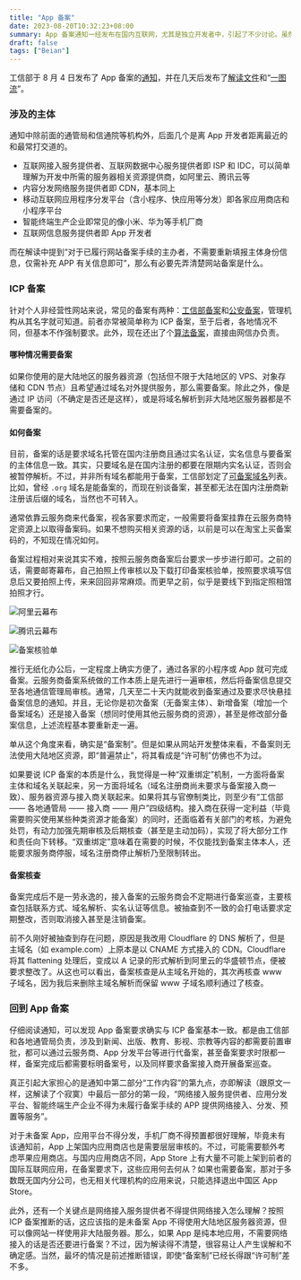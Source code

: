 ```yaml
---
title: "App 备案"
date: 2023-08-20T10:32:23+08:00
summary: App 备案通知一经发布在国内互联网，尤其是独立开发者中，引起了不少讨论。虽然我目前还没有上架 App 的经历，但是对于 ICP 备案，即常见的个人博客网站备案有着较为丰富的经验，姑且谈谈。
draft: false
tags: ["Beian"]
---
```


工信部于 8 月 4 日发布了 App 备案的[通知][工业和信息化部关于开展移动互联网应用程序备案工作的通知]，并在几天后发布了[解读文件][《工业和信息化部关于开展移动互联网应用程序备案工作的通知》解读]和“[一图流][一图读懂 APP 备案]”。

### 涉及的主体

通知中除前面的通管局和信通院等机构外，后面几个是离 App 开发者距离最近的和最常打交道的。

- 互联网接入服务提供者、互联网数据中心服务提供者即 ISP 和 IDC，可以简单理解为开发中所需的服务器相关资源提供商，如阿里云、腾讯云等
- 内容分发网络服务提供者即 CDN，基本同上
- 移动互联网应用程序分发平台（含小程序、快应用等分发）即各家应用商店和小程序平台
- 智能终端生产企业即常见的像小米、华为等手机厂商
- 互联网信息服务提供者即 App 开发者

而在解读中提到“对于已履行网站备案手续的主办者，不需要重新填报主体身份信息，仅需补充 APP 有关信息即可”，那么有必要先弄清楚网站备案是什么。

### ICP 备案

针对个人非经营性网站来说，常见的备案有两种：[工信部备案]和[公安备案]，管理机构从其名字就可知道。前者亦常被简单称为 ICP 备案，至于后者，各地情况不同，但基本不作强制要求。此外，现在还出了个[算法备案]，直接由网信办负责。

#### 哪种情况需要备案

如果你使用的是大陆地区的服务器资源（包括但不限于大陆地区的 VPS、对象存储和 CDN 节点）且希望通过域名对外提供服务，那么需要备案。除此之外，像是通过 IP 访问（不确定是否还是这样），或是将域名解析到非大陆地区服务器都是不需要备案的。

#### 如何备案

目前，备案的话是要求域名托管在国内注册商且通过实名认证，实名信息与要备案的主体信息一致。其实，只要域名是在国内注册的都要在限期内实名认证，否则会被暂停解析。不过，并非所有域名都能用于备案，工信部划定了[可备案域名]列表。比如，曾经 `.org` 域名是能备案的，而现在别谈备案，甚至都无法在国内注册商新注册该后缀的域名，当然也不可转入。

通常依靠云服务商来代备案，视各家要求而定，一般需要将备案挂靠在云服务商特定资源上以取得备案码。如果不想购买相关资源的话，以前是可以在淘宝上买备案码的，不知现在情况如何。

备案过程相对来说其实不难，按照云服务商备案后台要求一步步进行即可。之前的话，需要邮寄幕布，自己拍照上传审核以及下载打印备案核验单，按照要求填写信息后又要拍照上传，来来回回非常麻烦。而更早之前，似乎是要线下到指定照相馆拍照才行。

![阿里云幕布](https://img.shuaizheng.org/2308/aliyun-mubu.jpg)

![腾讯云幕布](https://img.shuaizheng.org/2308/tencent-mubu.jpg)

![备案核验单](https://img.shuaizheng.org/2308/icp-beian.jpg)

推行无纸化办公后，一定程度上确实方便了，通过各家的小程序或 App 就可完成备案。云服务商备案系统做的工作本质上是先进行一遍审核，然后将备案信息提交至各地通信管理局审核。通常，几天至二十天内就能收到备案通过及要求尽快悬挂备案信息的通知。并且，无论你是初次备案（无备案主体）、新增备案（增加一个备案域名）还是接入备案（想同时使用其他云服务商的资源），甚至是修改部分备案信息，上述流程基本要重新走一遍。

单从这个角度来看，确实是“备案制”。但是如果从网站开发整体来看，不备案则无法使用大陆地区资源，即“普遍禁止”，将其看成是“许可制”仿佛也不为过。

如果要说 ICP 备案的本质是什么，我觉得是一种“双重绑定”机制，一方面将备案主体和域名关联起来，另一方面将域名（域名注册商尚未要求与备案接入商一致）、服务器资源与接入商关联起来。如果将其与官僚制类比，则至少有“工信部 —— 各地通管局 —— 接入商 —— 用户”四级结构。接入商在获得一定利益（毕竟需要购买使用某些种类资源才能备案）的同时，还面临着有关部门的考核，为避免处罚，有动力加强先期审核及后期核查（甚至是主动加码），实现了将大部分工作和责任向下转移。“双重绑定”意味着在需要的时候，不仅能找到备案主体本人，还能要求服务商停服，域名注册商停止解析乃至限制转出。

#### 备案核查

备案完成后不是一劳永逸的，接入备案的云服务商会不定期进行备案巡查，主要核查包括联系方式、域名解析、实名认证等信息。被抽查到不一致的会打电话要求定期整改，否则取消接入甚至是注销备案。

前不久刚好被抽查到存在问题，原因是我改用 Cloudflare 的 DNS 解析了，但是主域名（如 example.com）上原本是以 CNAME 方式接入的 CDN。Cloudflare 将其 flattening 处理后，变成以 A 记录的形式解析到阿里云的华盛顿节点，便被要求整改了。从这也可以看出，备案核查是从主域名开始的，其次再核查 www 子域名，因为我后来删除主域名解析而保留 www 子域名顺利通过了核查。

### 回到 App 备案

仔细阅读通知，可以发现 App 备案要求确实与 ICP 备案基本一致。都是由工信部和各地通管局负责，涉及到新闻、出版、教育、影视、宗教等内容的都需要前置审批，都可以通过云服务商、App 分发平台等进行代备案，甚至备案要求时限都一样，备案完成后都需要标明备案号，以及同样要求备案接入商开展备案巡查。

真正引起大家担心的是通知中第二部分“工作内容”的第九点，亦即解读（跟原文一样，这解读了个寂寞）中最后一部分的第一段，“网络接入服务提供者、应用分发平台、智能终端生产企业不得为未履行备案手续的 APP 提供网络接入、分发、预置等服务”。

对于未备案 App，应用平台不得分发，手机厂商不得预置都很好理解，毕竟未有该通知前，App 上架国内应用商店也是需要层层审核的。不过，可能需要额外考虑苹果应用商店。与国内应用商店不同，App Store 上有大量不可能上架到前者的国际互联网应用，在备案要求下，这些应用何去何从？如果也需要备案，那对于多数既无国内分公司，也无相关代理机构的应用来说，只能选择退出中国区 App Store。

此外，还有一个关键点是网络接入服务提供者不得提供网络接入怎么理解？按照 ICP 备案推断的话，这应该指的是未备案 App 不得使用大陆地区服务器资源，但可以像网站一样使用非大陆服务器。那么，如果 App 是纯本地应用，不需要网络接入的话是否还要进行备案？不过，因为解读得不清楚，很容易让人产生误解和不确定感。当然，最坏的情况是前述推断错误，即使“备案制”已经长得跟“许可制”差不多。

[工业和信息化部关于开展移动互联网应用程序备案工作的通知]: https://www.miit.gov.cn/zwgk/zcwj/wjfb/tz/art/2023/art_920db564162e4312916a01bed6540ad8.html
[《工业和信息化部关于开展移动互联网应用程序备案工作的通知》解读]: https://www.miit.gov.cn/zwgk/zcjd/art/2023/art_39b4f1acc36745b98478e0ec3e07128d.html
[一图读懂 APP 备案]: https://www.miit.gov.cn/zwgk/zcjd/art/2023/art_9f3a1277fdcb42d68e1eacd37787ae04.html
[公安备案]: https://www.beian.gov.cn/portal/index.do
[工信部备案]: https://beian.miit.gov.cn/#/Integrated/index
[算法备案]: https://beian.cac.gov.cn/#/index
[可备案域名]: https://domain.miit.gov.cn/
